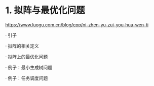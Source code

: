 



# 1. 拟阵与最优化问题

https://www.luogu.com.cn/blog/cpp/ni-zhen-yu-zui-you-hua-wen-ti




· 引子

· 拟阵的相关定义

· 拟阵上的最优化问题

· 例子：最小生成树问题

· 例子：任务调度问题








